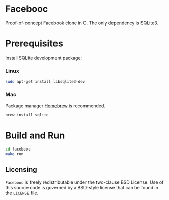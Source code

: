 # Facebooc

Proof-of-concept Facebook clone in C.
The only dependency is SQLite3.

# Prerequisites
Install SQLite development package:
### Linux
```bash
sudo apt-get install libsqlite3-dev
```
### Mac
Package manager [Homebrew](http://brew.sh/) is recommended.
```bash
brew install sqlite
```

# Build and Run
```bash
cd facebooc
make run
```

Licensing
---------
`Facebooc` is freely redistributable under the two-clause BSD License.
Use of this source code is governed by a BSD-style license that can be found
in the `LICENSE` file.
